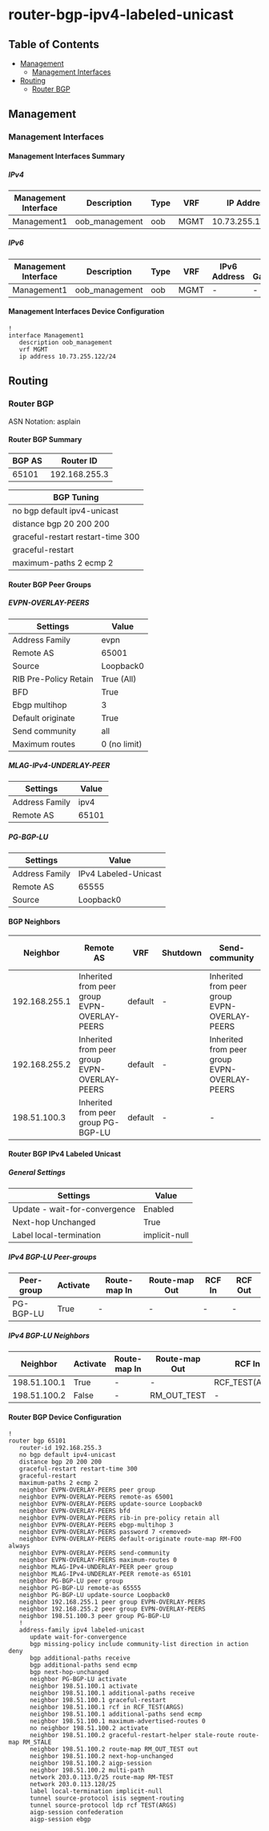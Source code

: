 # router-bgp-ipv4-labeled-unicast

## Table of Contents

- [Management](#management)
  - [Management Interfaces](#management-interfaces)
- [Routing](#routing)
  - [Router BGP](#router-bgp)

## Management

### Management Interfaces

#### Management Interfaces Summary

##### IPv4

| Management Interface | Description | Type | VRF | IP Address | Gateway |
| -------------------- | ----------- | ---- | --- | ---------- | ------- |
| Management1 | oob_management | oob | MGMT | 10.73.255.122/24 | 10.73.255.2 |

##### IPv6

| Management Interface | Description | Type | VRF | IPv6 Address | IPv6 Gateway |
| -------------------- | ----------- | ---- | --- | ------------ | ------------ |
| Management1 | oob_management | oob | MGMT | - | - |

#### Management Interfaces Device Configuration

```eos
!
interface Management1
   description oob_management
   vrf MGMT
   ip address 10.73.255.122/24
```

## Routing

### Router BGP

ASN Notation: asplain

#### Router BGP Summary

| BGP AS | Router ID |
| ------ | --------- |
| 65101 | 192.168.255.3 |

| BGP Tuning |
| ---------- |
| no bgp default ipv4-unicast |
| distance bgp 20 200 200 |
| graceful-restart restart-time 300 |
| graceful-restart |
| maximum-paths 2 ecmp 2 |

#### Router BGP Peer Groups

##### EVPN-OVERLAY-PEERS

| Settings | Value |
| -------- | ----- |
| Address Family | evpn |
| Remote AS | 65001 |
| Source | Loopback0 |
| RIB Pre-Policy Retain | True (All) |
| BFD | True |
| Ebgp multihop | 3 |
| Default originate | True |
| Send community | all |
| Maximum routes | 0 (no limit) |

##### MLAG-IPv4-UNDERLAY-PEER

| Settings | Value |
| -------- | ----- |
| Address Family | ipv4 |
| Remote AS | 65101 |

##### PG-BGP-LU

| Settings | Value |
| -------- | ----- |
| Address Family | IPv4 Labeled-Unicast |
| Remote AS | 65555 |
| Source | Loopback0 |

#### BGP Neighbors

| Neighbor | Remote AS | VRF | Shutdown | Send-community | Maximum-routes | Allowas-in | BFD | RIB Pre-Policy Retain | Route-Reflector Client | Passive | TTL Max Hops |
| -------- | --------- | --- | -------- | -------------- | -------------- | ---------- | --- | --------------------- | ---------------------- | ------- | ------------ |
| 192.168.255.1 | Inherited from peer group EVPN-OVERLAY-PEERS | default | - | Inherited from peer group EVPN-OVERLAY-PEERS | Inherited from peer group EVPN-OVERLAY-PEERS | - | Inherited from peer group EVPN-OVERLAY-PEERS | Inherited from peer group EVPN-OVERLAY-PEERS | - | - | - |
| 192.168.255.2 | Inherited from peer group EVPN-OVERLAY-PEERS | default | - | Inherited from peer group EVPN-OVERLAY-PEERS | Inherited from peer group EVPN-OVERLAY-PEERS | - | Inherited from peer group EVPN-OVERLAY-PEERS | Inherited from peer group EVPN-OVERLAY-PEERS | - | - | - |
| 198.51.100.3 | Inherited from peer group PG-BGP-LU | default | - | - | - | - | - | - | - | - | - |

#### Router BGP IPv4 Labeled Unicast

##### General Settings

| Settings | Value |
| -------- | ----- |
| Update - wait-for-convergence | Enabled |
| Next-hop Unchanged | True |
| Label local-termination | implicit-null |

##### IPv4 BGP-LU Peer-groups

| Peer-group | Activate | Route-map In | Route-map Out | RCF In | RCF Out |
| ---------- | -------- | ------------ | ------------- | ------ | ------- |
| PG-BGP-LU | True | - | - | - | - |

##### IPv4 BGP-LU Neighbors

| Neighbor | Activate | Route-map In | Route-map Out | RCF In | RCF Out |
| -------- | -------- | ------------ | ------------- | ------ | ------- |
| 198.51.100.1 | True | - | - | RCF_TEST(ARGS) | - |
| 198.51.100.2 | False | - | RM_OUT_TEST | - | - |

#### Router BGP Device Configuration

```eos
!
router bgp 65101
   router-id 192.168.255.3
   no bgp default ipv4-unicast
   distance bgp 20 200 200
   graceful-restart restart-time 300
   graceful-restart
   maximum-paths 2 ecmp 2
   neighbor EVPN-OVERLAY-PEERS peer group
   neighbor EVPN-OVERLAY-PEERS remote-as 65001
   neighbor EVPN-OVERLAY-PEERS update-source Loopback0
   neighbor EVPN-OVERLAY-PEERS bfd
   neighbor EVPN-OVERLAY-PEERS rib-in pre-policy retain all
   neighbor EVPN-OVERLAY-PEERS ebgp-multihop 3
   neighbor EVPN-OVERLAY-PEERS password 7 <removed>
   neighbor EVPN-OVERLAY-PEERS default-originate route-map RM-FOO always
   neighbor EVPN-OVERLAY-PEERS send-community
   neighbor EVPN-OVERLAY-PEERS maximum-routes 0
   neighbor MLAG-IPv4-UNDERLAY-PEER peer group
   neighbor MLAG-IPv4-UNDERLAY-PEER remote-as 65101
   neighbor PG-BGP-LU peer group
   neighbor PG-BGP-LU remote-as 65555
   neighbor PG-BGP-LU update-source Loopback0
   neighbor 192.168.255.1 peer group EVPN-OVERLAY-PEERS
   neighbor 192.168.255.2 peer group EVPN-OVERLAY-PEERS
   neighbor 198.51.100.3 peer group PG-BGP-LU
   !
   address-family ipv4 labeled-unicast
      update wait-for-convergence
      bgp missing-policy include community-list direction in action deny
      bgp additional-paths receive
      bgp additional-paths send ecmp
      bgp next-hop-unchanged
      neighbor PG-BGP-LU activate
      neighbor 198.51.100.1 activate
      neighbor 198.51.100.1 additional-paths receive
      neighbor 198.51.100.1 graceful-restart
      neighbor 198.51.100.1 rcf in RCF_TEST(ARGS)
      neighbor 198.51.100.1 additional-paths send ecmp
      neighbor 198.51.100.1 maximum-advertised-routes 0
      no neighbor 198.51.100.2 activate
      neighbor 198.51.100.2 graceful-restart-helper stale-route route-map RM_STALE
      neighbor 198.51.100.2 route-map RM_OUT_TEST out
      neighbor 198.51.100.2 next-hop-unchanged
      neighbor 198.51.100.2 aigp-session
      neighbor 198.51.100.2 multi-path
      network 203.0.113.0/25 route-map RM-TEST
      network 203.0.113.128/25
      label local-termination implicit-null
      tunnel source-protocol isis segment-routing
      tunnel source-protocol ldp rcf TEST(ARGS)
      aigp-session confederation
      aigp-session ebgp
```
